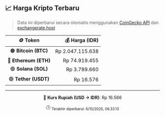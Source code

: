 

<!-- HARGA_KRIPTO -->
## 📈 Harga Kripto Terbaru

> Data ini diperbarui secara otomatis menggunakan [CoinGecko API](https://www.coingecko.com/) dan [exchangerate.host](https://exchangerate.host/)

<div align="center">

| 🪙 Token | 💰 Harga (IDR) |
|:------:|---------------:|
| 🟠 **Bitcoin (BTC)**   | Rp 2.047.115.638 |
| 🔵 **Ethereum (ETH)**  | Rp 74.919.455 |
| 🟣 **Solana (SOL)**    | Rp 3.789.660 |
| 🟢 **Tether (USDT)**   | Rp 16.576 |

---

💱 **Kurs Rupiah (USD → IDR)**: Rp 16.566

🕒 <sub>Terakhir diperbarui: 6/10/2025, 06.33.13</sub>

</div>
<!-- /HARGA_KRIPTO -->